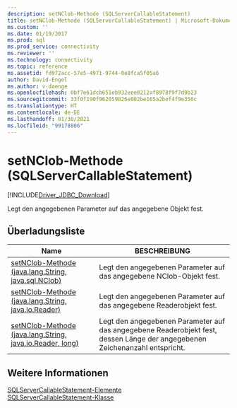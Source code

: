 ```yaml
---
description: setNClob-Methode (SQLServerCallableStatement)
title: setNClob-Methode (SQLServerCallableStatement) | Microsoft-Dokumentation
ms.custom: ''
ms.date: 01/19/2017
ms.prod: sql
ms.prod_service: connectivity
ms.reviewer: ''
ms.technology: connectivity
ms.topic: reference
ms.assetid: fd972acc-57e5-4971-9744-0e8fca5f05a6
author: David-Engel
ms.author: v-daenge
ms.openlocfilehash: 0bf7e61dcb651eb932eee0212af8978f9f7d9b23
ms.sourcegitcommit: 33f0f190f962059826e002be165a2bef4f9e350c
ms.translationtype: HT
ms.contentlocale: de-DE
ms.lasthandoff: 01/30/2021
ms.locfileid: "99178806"
---
```

# <a name="setnclob-method-sqlservercallablestatement"></a>setNClob-Methode (SQLServerCallableStatement)
[!INCLUDE[Driver_JDBC_Download](../../../includes/driver_jdbc_download.md)]

  Legt den angegebenen Parameter auf das angegebene Objekt fest.  
  
## <a name="overload-list"></a>Überladungsliste  
  
|Name|BESCHREIBUNG|  
|----------|-----------------|  
|[setNClob-Methode &#40;java.lang.String, java.sql.NClob&#41;](../../../connect/jdbc/reference/setnclob-method-java-lang-string-java-sql-nclob.md)|Legt den angegebenen Parameter auf das angegebene NClob-Objekt fest.|  
|[setNClob-Methode &#40;java.lang.String, java.io.Reader&#41;](../../../connect/jdbc/reference/setnclob-method-java-lang-string-java-io-reader.md)|Legt den angegebenen Parameter auf das angegebene Readerobjekt fest.|  
|[setNClob-Methode &#40;java.lang.String, java.io.Reader, long&#41;](../../../connect/jdbc/reference/setnclob-method-java-lang-string-java-io-reader-long.md)|Legt den angegebenen Parameter auf das angegebene Readerobjekt fest, dessen Länge der angegebenen Zeichenanzahl entspricht.|  
  
## <a name="see-also"></a>Weitere Informationen  
 [SQLServerCallableStatement-Elemente](../../../connect/jdbc/reference/sqlservercallablestatement-members.md)   
 [SQLServerCallableStatement-Klasse](../../../connect/jdbc/reference/sqlservercallablestatement-class.md)  
  
  
